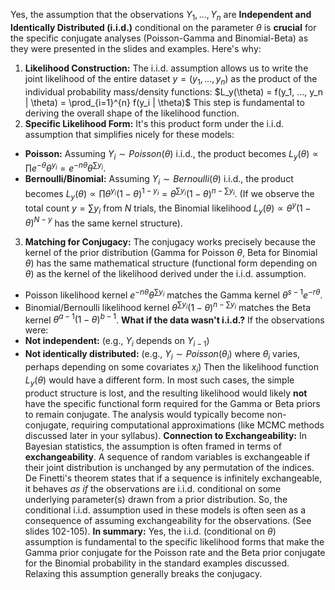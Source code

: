 Yes, the assumption that the observations $Y_1, ..., Y_n$ are **Independent and Identically Distributed (i.i.d.)** conditional on the parameter $\theta$ is **crucial** for the specific conjugate analyses (Poisson-Gamma and Binomial-Beta) as they were presented in the slides and examples.
Here's why:
1. **Likelihood Construction:** The i.i.d. assumption allows us to write the joint likelihood of the entire dataset $y = (y_1, ..., y_n)$ as the product of the individual probability mass/density functions:
$L_y(\theta) = f(y_1, ..., y_n | \theta) = \prod_{i=1}^{n} f(y_i | \theta)$
This step is fundamental to deriving the overall shape of the likelihood function.
2. **Specific Likelihood Form:** It's this product form under the i.i.d. assumption that simplifies nicely for these models:
* **Poisson:** Assuming $Y_i \sim Poisson(\theta)$ i.i.d., the product becomes $L_y(\theta) \propto \prod e^{-\theta} \theta^{y_i} = e^{-n\theta} \theta^{\sum y_i}$.
* **Bernoulli/Binomial:** Assuming $Y_i \sim Bernoulli(\theta)$ i.i.d., the product becomes $L_y(\theta) \propto \prod \theta^{y_i} (1-\theta)^{1-y_i} = \theta^{\sum y_i} (1-\theta)^{n-\sum y_i}$. (If we observe the total count $y = \sum y_i$ from $N$ trials, the Binomial likelihood $L_y(\theta) \propto \theta^y (1-\theta)^{N-y}$ has the same kernel structure).
3. **Matching for Conjugacy:** The conjugacy works precisely because the kernel of the prior distribution (Gamma for Poisson $\theta$, Beta for Binomial $\theta$) has the same mathematical structure (functional form depending on $\theta$) as the kernel of the likelihood derived under the i.i.d. assumption.
* Poisson likelihood kernel $e^{-n\theta} \theta^{\sum y_i}$ matches the Gamma kernel $\theta^{s-1} e^{-r\theta}$.
* Binomial/Bernoulli likelihood kernel $\theta^{\sum y_i} (1-\theta)^{n-\sum y_i}$ matches the Beta kernel $\theta^{a-1} (1-\theta)^{b-1}$.
**What if the data wasn't i.i.d.?**
If the observations were:
* **Not independent:** (e.g., $Y_i$ depends on $Y_{i-1}$)
* **Not identically distributed:** (e.g., $Y_i \sim Poisson(\theta_i)$ where $\theta_i$ varies, perhaps depending on some covariates $x_i$)
Then the likelihood function $L_y(\theta)$ would have a different form. In most such cases, the simple product structure is lost, and the resulting likelihood would likely **not** have the specific functional form required for the Gamma or Beta priors to remain conjugate. The analysis would typically become non-conjugate, requiring computational approximations (like MCMC methods discussed later in your syllabus).
**Connection to Exchangeability:**
In Bayesian statistics, the assumption is often framed in terms of **exchangeability**. A sequence of random variables is exchangeable if their joint distribution is unchanged by any permutation of the indices. De Finetti's theorem states that if a sequence is infinitely exchangeable, it behaves *as if* the observations are i.i.d. conditional on some underlying parameter(s) drawn from a prior distribution. So, the conditional i.i.d. assumption used in these models is often seen as a consequence of assuming exchangeability for the observations. (See slides 102-105).
**In summary:** Yes, the i.i.d. (conditional on $\theta$) assumption is fundamental to the specific likelihood forms that make the Gamma prior conjugate for the Poisson rate and the Beta prior conjugate for the Binomial probability in the standard examples discussed. Relaxing this assumption generally breaks the conjugacy.